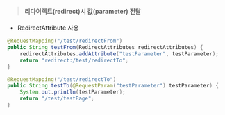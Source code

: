 ><h4>리다이렉트(redirect)시 값(parameter) 전달</h4>

- RedirectAttribute 사용

```java
@RequestMapping("/test/redirectFrom") 
public String testFrom(RedirectAttributes redirectAttributes) {
    redirectAttributes.addAttribute("testParameter", testParameter);
    return "redirect:/test/redirectTo";
}
```

```java
@RequestMapping("/test/redirectTo")
public String testTo(@RequestParam("testParameter") testParameter) {
    System.out.println(testParameter);
    return "/test/testPage";
}
```
